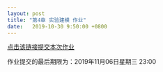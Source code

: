 ```yaml
---
layout: post
title: "第4章 实验建模 作业"
date:   2019-10-30 9:50:00 +0800
---
```


[点击该链接提交本次作业][homework]

作业提交的最后期限为：2019年11月06日星期三 23:00

[homework]: https://classroom.github.com/a/KmCudCfM
